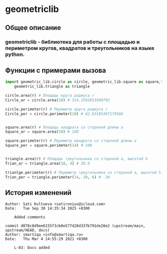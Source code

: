 # geometriclib
## Общее описание
### geometriclib - библиотека для работы с площадью и периметром кругов, квадратов и треугольников на языке python.
## Функции с примерами вызова
```py
import geometric_lib.circle as circle, geometric_lib.square as square,\
    geometric_lib.triangle as triangle

circle.area(r) # Площадь круга радиуса r
Circle_ar = circle.area(10) # 314.1592653589793

circle.perimeter(r) # Периметр круга радиуса r
Circle_per = circle.perimeter(10) # 62.83185307179586


square.area(r) # Площадь квадрата со стороной длины a
Square_ar = square.area(10) # 100

square.perimeter(r) # Периметр квадрата со стороной длины a
Square_per = square.perimeter(14) # 100


triangle.area(r) # Площадь треугольника со стороной a, высотой h
Trian_ar = triangle.area(10, 4) # 20.0

trianlge.perimeter(r) # Периметр треугольника со стороной a, высотой h
Trian_per = triangle.perimeter(14, 10, 6) #  30
```
## История изменений
```commit 13af54f1d772ca87f29586c6467829bd2bf4302f
Author: Sati Kultueva <satironius@icloud.com>
Date:   Tue Sep 30 14:35:34 2025 +0300

    Added comments

commit d078c8d9ee6155f3cb0e577d28d337b791de28e2 (upstream/main, upstream/HEAD, docs)
Author: smartiqa <info@smartiqa.ru>
Date:   Thu Mar 4 14:55:29 2021 +0300

    L-03: Docs added
```